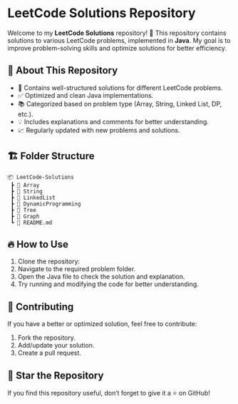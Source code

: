 # LeetCode Solutions Repository

Welcome to my **LeetCode Solutions** repository! 🚀 This repository contains solutions to various LeetCode problems, implemented in **Java**. My goal is to improve problem-solving skills and optimize solutions for better efficiency.

## 📌 About This Repository

- 📂 Contains well-structured solutions for different LeetCode problems.
- ✅ Optimized and clean Java implementations.
- 📚 Categorized based on problem type (Array, String, Linked List, DP, etc.).
- 💡 Includes explanations and comments for better understanding.
- 📈 Regularly updated with new problems and solutions.

## 🏗️ Folder Structure

```
📦 LeetCode-Solutions
 ┣ 📂 Array
 ┣ 📂 String
 ┣ 📂 LinkedList
 ┣ 📂 DynamicProgramming
 ┣ 📂 Tree
 ┣ 📂 Graph
 ┗ 📜 README.md
```

## 🔥 How to Use

1. Clone the repository:  
2. Navigate to the required problem folder.
3. Open the Java file to check the solution and explanation.
4. Try running and modifying the code for better understanding.

## 🚀 Contributing

If you have a better or optimized solution, feel free to contribute:

1. Fork the repository.
2. Add/update your solution.
3. Create a pull request.

## 🌟 Star the Repository

If you find this repository useful, don’t forget to give it a ⭐ on GitHub!


